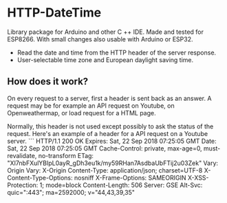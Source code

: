 # HTTP-DateTime
Library package for Arduino and other C ++ IDE. Made and tested for ESP8266. With small changes also usable with Arduino or ESP32.
- Read the date and time from the HTTP header of the server response.
- User-selectable time zone and European daylight saving time.

## How does it work?
On every request to a server, first a header is sent back as an answer. A request may be for example an API request on Youtube, on Openweathermap, or load request for a HTML page.

Normally, this header is not used except possibly to ask the status of the request. Here's an example of a header for a API request on a Youtube server. ```
HTTP/1.1 200 OK
Expires: Sat, 22 Sep 2018 07:25:05 GMT
Date: Sat, 22 Sep 2018 07:25:05 GMT
Cache-Control: private, max-age=0, must-revalidate, no-transform
ETag: "XI7nbFXulYBIpL0ayR_gDh3eu1k/my59RHan7AsdbaUbFTij2u03Zek"
Vary: Origin
Vary: X-Origin
Content-Type: application/json; charset=UTF-8
X-Content-Type-Options: nosniff
X-Frame-Options: SAMEORIGIN
X-XSS-Protection: 1; mode=block
Content-Length: 506
Server: GSE
Alt-Svc: quic=":443"; ma=2592000; v="44,43,39,35"
```
